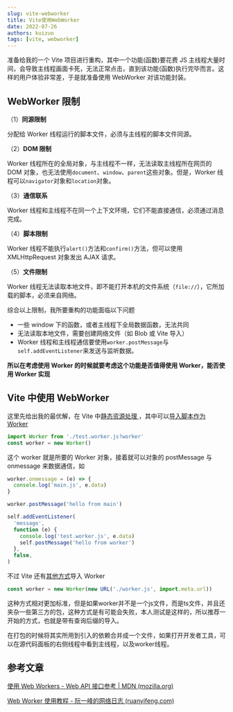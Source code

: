 ```yaml
---
slug: vite-webworker
title: Vite使用WebWorker
date: 2022-07-26
authors: kuizuo
tags: [vite, webworker]
---
```


准备给我的一个 Vite 项目进行重构，其中一个功能(函数)要花费 JS 主线程大量时间，会导致主线程画面卡死，无法正常点击，直到该功能(函数)执行完毕而言。这样的用户体验非常差，于是就准备使用 WebWorker 对该功能封装。

<!-- truncate -->

## WebWorker 限制

（1）**同源限制**

分配给 Worker 线程运行的脚本文件，必须与主线程的脚本文件同源。

（2）**DOM 限制**

Worker 线程所在的全局对象，与主线程不一样，无法读取主线程所在网页的 DOM 对象，也无法使用`document`、`window`、`parent`这些对象。但是，Worker 线程可以`navigator`对象和`location`对象。

（3）**通信联系**

Worker 线程和主线程不在同一个上下文环境，它们不能直接通信，必须通过消息完成。

（4）**脚本限制**

Worker 线程不能执行`alert()`方法和`confirm()`方法，但可以使用 XMLHttpRequest 对象发出 AJAX 请求。

（5）**文件限制**

Worker 线程无法读取本地文件，即不能打开本机的文件系统（`file://`），它所加载的脚本，必须来自网络。

综合以上限制，我所要重构的功能面临以下问题

- 一些 window 下的函数，或者主线程下全局数据函数，无法共同
- 无法读取本地文件，需要创建网络文件（如 Blob 或 Vite 导入）
- Worker 线程和主线程通信要使用`worker.postMessage`与`self.addEventListener`来发送与监听数据。

**所以在考虑使用 Worker 的时候就要考虑这个功能是否值得使用 Worker，能否使用 Worker 实现**

## Vite 中使用 WebWorker

这里先给出我的最优解，在 Vite 中[静态资源处理 ](https://cn.vitejs.dev/guide/assets.html)，其中可以[导入脚本作为 Worker](https://cn.vitejs.dev/guide/assets.html#importing-script-as-a-worker)

```javascript title="main.js"
import Worker from './test.worker.js?worker'
const worker = new Worker()
```

这个 worker 就是所要的 Worker 对象，接着就可以对象的 postMessage 与 onmessage 来数据通信，如

```javascript title="main.js"
worker.onmessage = (e) => {
  console.log('main.js', e.data)
}

worker.postMessage('hello from main')
```

```javascript title="test.worker.js"
self.addEventListener(
  'message',
  function (e) {
    console.log('test.worker.js', e.data)
    self.postMessage('hello from worker')
  },
  false,
)
```

不过 Vite 还有[其他方式](https://cn.vitejs.dev/guide/features.html#web-workers)导入 Worker

```javascript
const worker = new Worker(new URL('./worker.js', import.meta.url))
```

这种方式相对更加标准，但是如果worker并不是一个js文件，而是ts文件，并且还夹杂一些第三方的包，这种方式是有可能会失败，本人测试是这样的，所以推荐一开始的方式，也就是带有查询后缀的导入。

在打包的时候将其实所用到引入的依赖合并成一个文件，如果打开开发者工具，可以在源代码面板的右侧线程中看到主线程，以及worker线程。

## 参考文章

[使用 Web Workers - Web API 接口参考 | MDN (mozilla.org)](https://developer.mozilla.org/zh-CN/docs/Web/API/Web_Workers_API/Using_web_workers)

[Web Worker 使用教程 - 阮一峰的网络日志 (ruanyifeng.com)](https://www.ruanyifeng.com/blog/2018/07/web-worker.html)
